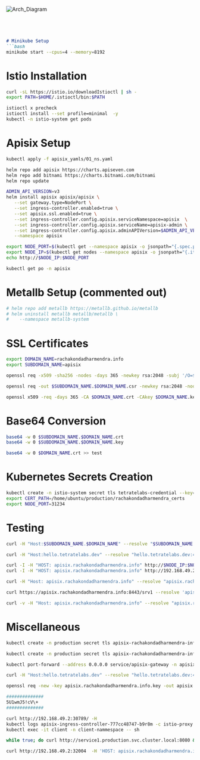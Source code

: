 


![Arch_Diagram](https://github.com/rachakondadharmendra/Ops-Knowledge-Base/blob/main/Arch-Daigrams/apisix-istio-arch.gif)
```markdown




# Minikube Setup
```bash
minikube start --cpus=4 --memory=8192
```

# Istio Installation
```bash
curl -sL https://istio.io/downloadIstioctl | sh -
export PATH=$HOME/.istioctl/bin:$PATH 

istioctl x precheck
istioctl install --set profile=minimal  -y
kubectl -n istio-system get pods
```

# Apisix Setup
```bash
kubectl apply -f apisix_yamls/01_ns.yaml

helm repo add apisix https://charts.apiseven.com
helm repo add bitnami https://charts.bitnami.com/bitnami
helm repo update

ADMIN_API_VERSION=v3
helm install apisix apisix/apisix \
   --set gateway.type=NodePort \
   --set ingress-controller.enabled=true \
   --set apisix.ssl.enabled=true \
   --set ingress-controller.config.apisix.serviceNamespace=apisix  \
   --set ingress-controller.config.apisix.serviceName=apisix-admin \
   --set ingress-controller.config.apisix.adminAPIVersion=$ADMIN_API_VERSION \
   --namespace apisix

export NODE_PORT=$(kubectl get --namespace apisix -o jsonpath="{.spec.ports[0].nodePort}" services apisix-gateway)
export NODE_IP=$(kubectl get nodes --namespace apisix -o jsonpath="{.items[0].status.addresses[0].address}")
echo http://$NODE_IP:$NODE_PORT

kubectl get po -n apisix
```

# Metallb Setup (commented out)
```bash
# helm repo add metallb https://metallb.github.io/metallb
# helm uninstall metallb metallb/metallb \
#    --namespace metallb-system
```

# SSL Certificates
```bash
export DOMAIN_NAME=rachakondadharmendra.info
export SUBDOMAIN_NAME=apisix

openssl req -x509 -sha256 -nodes -days 365 -newkey rsa:2048 -subj '/O=$DOMAIN_NAME Inc./CN=$DOMAIN_NAME' -keyout $DOMAIN_NAME.key -out $DOMAIN_NAME.crt

openssl req -out $SUBDOMAIN_NAME.$DOMAIN_NAME.csr -newkey rsa:2048 -nodes -keyout $SUBDOMAIN_NAME.$DOMAIN_NAME.key -subj "/CN=$SUBDOMAIN_NAME.$DOMAIN_NAME/O=$SUBDOMAIN_NAME is subdomain of $DOMAIN_NAME"

openssl x509 -req -days 365 -CA $DOMAIN_NAME.crt -CAkey $DOMAIN_NAME.key -set_serial 0 -in $SUBDOMAIN_NAME.$DOMAIN_NAME.csr -out $SUBDOMAIN_NAME.$DOMAIN_NAME.crt
```

# Base64 Conversion
```bash
base64 -w 0 $SUBDOMAIN_NAME.$DOMAIN_NAME.crt
base64 -w 0 $SUBDOMAIN_NAME.$DOMAIN_NAME.key

base64 -w 0 $DOMAIN_NAME.crt >> test 
```

# Kubernetes Secrets Creation
```bash
kubectl create -n istio-system secret tls tetratelabs-credential --key=hello.tetratelabs.dev.key --cert=hello.tetratelabs.dev.crt
export CERT_PATH=/home/ubuntu/production/rachakondadharmendra_certs
export NODE_PORT=31234
```

# Testing
```bash
curl -H "Host:$SUBDOMAIN_NAME.$DOMAIN_NAME" --resolve "$SUBDOMAIN_NAME.$DOMAIN_NAME:$NODE_PORT:$NODE_IP" --cacert $CERT_PATH/$DOMAIN_NAME.crt "https://$SUBDOMAIN_NAME.$DOMAIN_NAME:$NODE_PORT"

curl -H "Host:hello.tetratelabs.dev" --resolve "hello.tetratelabs.dev:443:$INGRESS_IP" --cacert tetratelabs.dev.crt "https://hello.tetratelabs.dev:443"

curl -I -H "HOST: apisix.rachakondadharmendra.info" http://$NODE_IP:$NODE_PORT/
curl -I -H "HOST: apisix.rachakondadharmendra.info" http://192.168.49.2:31962

curl -H "Host: apisix.rachakondadharmendra.info" --resolve "apisix.rachakondadharmendra.info:8443:$NODE_IP" --cacert rachakondadharmendra.info.crt "https://apisix.rachakondadharmendra.info:8443/"

curl https://apisix.rachakondadharmendra.info:8443/srv1 --resolve 'apisix.rachakondadharmendra.info:8443:192.168.49.2' -sk

curl -v -H "Host: apisix.rachakondadharmendra.info" --resolve "apisix.rachakondadharmendra.info:8443:192.168.49.2" --cacert ~/production/rachakondadharmendra_certs/rachakondadharmendra.info.crt "https://apisix.rachakondadharmendra.info:8443/"
```

# Miscellaneous
```bash
kubectl create -n production secret tls apisix-rachakondadharmendra-info-cert-new --key=apisix.rachakondadharmendra.info.key --cert=apisix.rachakondadharmendra.info.crt --dry-run=client 

kubectl create -n production secret tls apisix-rachakondadharmendra-info-cert --key=apisix.rachakondadharmendra.info.key --cert=apisix.rachakondadharmendra.info.crt --cacert=rachakondadharmendra.info.crt

kubectl port-forward --address 0.0.0.0 service/apisix-gateway -n apisix 8443:443 

curl -H "Host:hello.tetratelabs.dev" --resolve "hello.tetratelabs.dev:443:$NODE_IP" --cacert tetratelabs.dev.crt "https://hello.tetratelabs.dev:443"

openssl req -new -key apisix.rachakondadharmendra.info.key -out apisix.rachakondadharmendra.info.csr -subj "/C=Your Country/ST=Your State/L=Your City/O=Your Organization/CN=apisix.rachakondadharmendra.info/emailAddress=Your Email"

##############
5U1wmJ5!cV\+
##############

curl http://192.168.49.2:30789/ -H 
kubectl logs apisix-ingress-controller-777cc48747-b9r8m -c istio-proxy -n apisix
kubectl exec -it client -n client-nammespace -- sh

while true; do curl http://service1.production.svc.cluster.local:8080 && echo "" && sleep 1; done

curl http://192.168.49.2:32004  -H 'HOST: apisix.rachakondadharmendra.info' 
```
